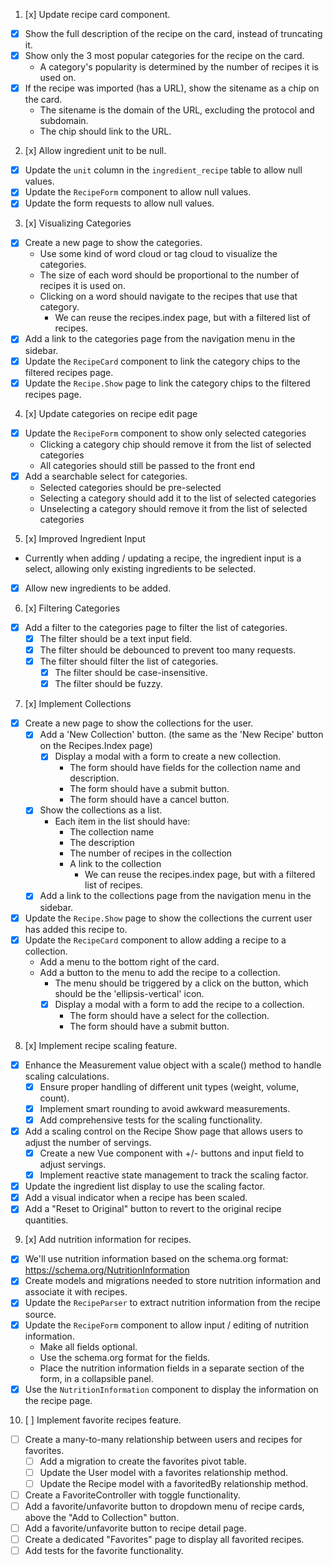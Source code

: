 1. [x] Update recipe card component.
  - [x] Show the full description of the recipe on the card, instead of truncating it.
  - [x] Show only the 3 most popular categories for the recipe on the card.
    - A category's popularity is determined by the number of recipes it is used on.
  - [x] If the recipe was imported (has a URL), show the sitename as a chip on the card.
    - The sitename is the domain of the URL, excluding the protocol and subdomain.
    - The chip should link to the URL.
2. [x] Allow ingredient unit to be null.
  - [x] Update the `unit` column in the `ingredient_recipe` table to allow null values.
  - [x] Update the `RecipeForm` component to allow null values.
  - [x] Update the form requests to allow null values.
3. [x] Visualizing Categories
  - [x] Create a new page to show the categories.
    - Use some kind of word cloud or tag cloud to visualize the categories.
    - The size of each word should be proportional to the number of recipes it is used on.
    - Clicking on a word should navigate to the recipes that use that category.
      - We can reuse the recipes.index page, but with a filtered list of recipes.
  - [x] Add a link to the categories page from the navigation menu in the sidebar.
  - [x] Update the `RecipeCard` component to link the category chips to the filtered recipes page.
  - [x] Update the `Recipe.Show` page to link the category chips to the filtered recipes page.
4. [x] Update categories on recipe edit page
  - [x] Update the `RecipeForm` component to show only selected categories
    - Clicking a category chip should remove it from the list of selected categories
    - All categories should still be passed to the front end
  - [x] Add a searchable select for categories. 
    - Selected categories should be pre-selected
    - Selecting a category should add it to the list of selected categories
    - Unselecting a category should remove it from the list of selected categories
5. [x] Improved Ingredient Input
  - Currently when adding / updating a recipe, the ingredient input is a select, allowing only existing ingredients to be selected.
  - [x] Allow new ingredients to be added.
6. [x] Filtering Categories
  - [x] Add a filter to the categories page to filter the list of categories.
    - [x] The filter should be a text input field.
    - [x] The filter should be debounced to prevent too many requests.
    - [x] The filter should filter the list of categories.
      - [x] The filter should be case-insensitive.
      - [x] The filter should be fuzzy.
7. [x] Implement Collections
  - [x] Create a new page to show the collections for the user.
    - [x] Add a 'New Collection' button. (the same as the 'New Recipe' button on the Recipes.Index page)
      - [x] Display a modal with a form to create a new collection.
        - The form should have fields for the collection name and description.
        - The form should have a submit button.
        - The form should have a cancel button.
    - [x] Show the collections as a list.
      - Each item in the list should have:
        - The collection name
        - The description
        - The number of recipes in the collection
        - A link to the collection
          - We can reuse the recipes.index page, but with a filtered list of recipes.
    - [x] Add a link to the collections page from the navigation menu in the sidebar.
  - [x] Update the `Recipe.Show` page to show the collections the current user has added this recipe to.
  - [x] Update the `RecipeCard` component to allow adding a recipe to a collection.
    - Add a menu to the bottom right of the card.
    - Add a button to the menu to add the recipe to a collection.
      - The menu should be triggered by a click on the button, which should be the 'ellipsis-vertical' icon.
      - [x] Display a modal with a form to add the recipe to a collection.
        - The form should have a select for the collection.
        - The form should have a submit button.
8. [x] Implement recipe scaling feature.
  - [x] Enhance the Measurement value object with a scale() method to handle scaling calculations.
    - [x] Ensure proper handling of different unit types (weight, volume, count).
    - [x] Implement smart rounding to avoid awkward measurements.
    - [x] Add comprehensive tests for the scaling functionality.
  - [x] Add a scaling control on the Recipe Show page that allows users to adjust the number of servings.
    - [x] Create a new Vue component with +/- buttons and input field to adjust servings.
    - [x] Implement reactive state management to track the scaling factor.
  - [x] Update the ingredient list display to use the scaling factor.
  - [x] Add a visual indicator when a recipe has been scaled.
  - [x] Add a "Reset to Original" button to revert to the original recipe quantities.

9. [x] Add nutrition information for recipes.
  - [x] We'll use nutrition information based on the schema.org format: https://schema.org/NutritionInformation
  - [x] Create models and migrations needed to store nutrition information and associate it with recipes.
  - [x] Update the `RecipeParser` to extract nutrition information from the recipe source.
  - [x] Update the `RecipeForm` component to allow input / editing of nutrition information.
    - Make all fields optional.
    - Use the schema.org format for the fields.
    - Place the nutrition information fields in a separate section of the form, in a collapsible panel.
  - [x] Use the `NutritionInformation` component to display the information on the recipe page.

10. [ ] Implement favorite recipes feature.
  - [ ] Create a many-to-many relationship between users and recipes for favorites.
    - [ ] Add a migration to create the favorites pivot table.
    - [ ] Update the User model with a favorites relationship method.
    - [ ] Update the Recipe model with a favoritedBy relationship method.
  - [ ] Create a FavoriteController with toggle functionality.
  - [ ] Add a favorite/unfavorite button to dropdown menu of recipe cards, above the "Add to Collection" button.
  - [ ] Add a favorite/unfavorite button to recipe detail page.
  - [ ] Create a dedicated "Favorites" page to display all favorited recipes.
  - [ ] Add tests for the favorite functionality.
